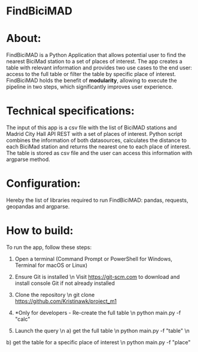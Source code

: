 # FindBiciMAD

# About:
FindBiciMAD is a Python Application that allows potential user to find the nearest BiciMad station to a set of places of interest. The app creates a table with relevant information and provides two use cases to the end user: access to the full table or filter the table by specific place of interest.
FindBiciMAD holds the benefit of **modularity**, allowing to execute the pipeline in two steps, which significantly improves user experience.

# Technical specifications:
The input of this app is a csv file with the list of BiciMAD stations and Madrid City Hall API REST with a set of places of interest. Python script combines the information of both datasources, calculates the distance to each BiciMad station and returns the nearest one to each place of interest. The table is stored as csv file and the user can access this information with argparse method.

# Configuration:
Hereby the list of libraries required to run FindBiciMAD: pandas, requests, geopandas and argparse.

# How to build:
To run the app, follow these steps:

1. Open a terminal (Command Prompt or PowerShell for Windows, Terminal for macOS or Linux)

2. Ensure Git is installed \n
Visit https://git-scm.com to download and install console Git if not already installed

3. Clone the repository \n
git clone https://github.com/Kristinawk/project_m1

4. *Only for developers - Re-create the full table \n
python main.py -f "calc"

5. Launch the query \n
 a) get the full table \n
 python main.py -f "table" \n

 b) get the table for a specific place of interest \n
 python main.py -f "place"

